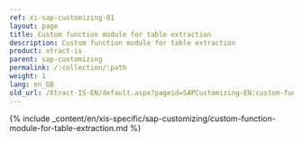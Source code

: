 ```yaml
---
ref: xi-sap-customizing-01
layout: page
title: Custom function module for table extraction
description: Custom function module for table extraction
product: xtract-is
parent: sap-customizing
permalink: /:collection/:path
weight: 1
lang: en_GB
old_url: /Xtract-IS-EN/default.aspx?pageid=SAPCustomizing-EN:custom-function-module-for-table-compression
---
```

{% include _content/en/xis-specific/sap-customizing/custom-function-module-for-table-extraction.md %}
